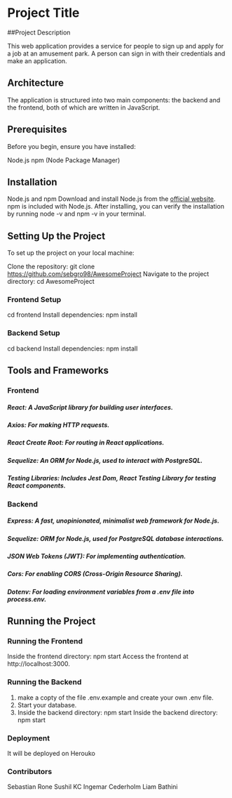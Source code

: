 # Project Title
##Project Description

This web application provides a service for people to sign up and apply for a job at an amusement park. A person can sign in with their credentials and make an application.

## Architecture
The application is structured into two main components: the backend and the frontend, both of which are written in JavaScript.

## Prerequisites
Before you begin, ensure you have installed:

Node.js
npm (Node Package Manager)

## Installation
Node.js and npm
Download and install Node.js from the [official website](https://nodejs.org/en).
npm is included with Node.js. After installing, you can verify the installation by running node -v and npm -v in your terminal.

## Setting Up the Project
To set up the project on your local machine:

Clone the repository: git clone https://github.com/sebgro98/AwesomeProject
Navigate to the project directory: cd AwesomeProject

### Frontend Setup
cd frontend
Install dependencies: npm install

### Backend Setup
cd backend
Install dependencies: npm install

## Tools and Frameworks

### Frontend
##### React: A JavaScript library for building user interfaces.
##### Axios: For making HTTP requests.
##### React Create Root: For routing in React applications.
##### Sequelize: An ORM for Node.js, used to interact with PostgreSQL.
##### Testing Libraries: Includes Jest Dom, React Testing Library for testing React components.

### Backend
##### Express: A fast, unopinionated, minimalist web framework for Node.js.
##### Sequelize: ORM for Node.js, used for PostgreSQL database interactions.
##### JSON Web Tokens (JWT): For implementing authentication.
##### Cors: For enabling CORS (Cross-Origin Resource Sharing).
##### Dotenv: For loading environment variables from a .env file into process.env.

## Running the Project
### Running the Frontend
Inside the frontend directory: npm start
Access the frontend at http://localhost:3000.

### Running the Backend
1. make a copty of the file .env.example and create your own .env file.
2. Start your database.
3. Inside the backend directory: npm start
Inside the backend directory: npm start

### Deployment
It will be deployed on Herouko

### Contributors
Sebastian Rone
Sushil KC
Ingemar Cederholm
Liam Bathini
